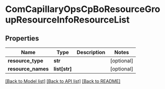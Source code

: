 # ComCapillaryOpsCpBoResourceGroupResourceInfoResourceList

## Properties
Name | Type | Description | Notes
------------ | ------------- | ------------- | -------------
**resource_type** | **str** |  | [optional] 
**resource_names** | **list[str]** |  | [optional] 

[[Back to Model list]](../README.md#documentation-for-models) [[Back to API list]](../README.md#documentation-for-api-endpoints) [[Back to README]](../README.md)

